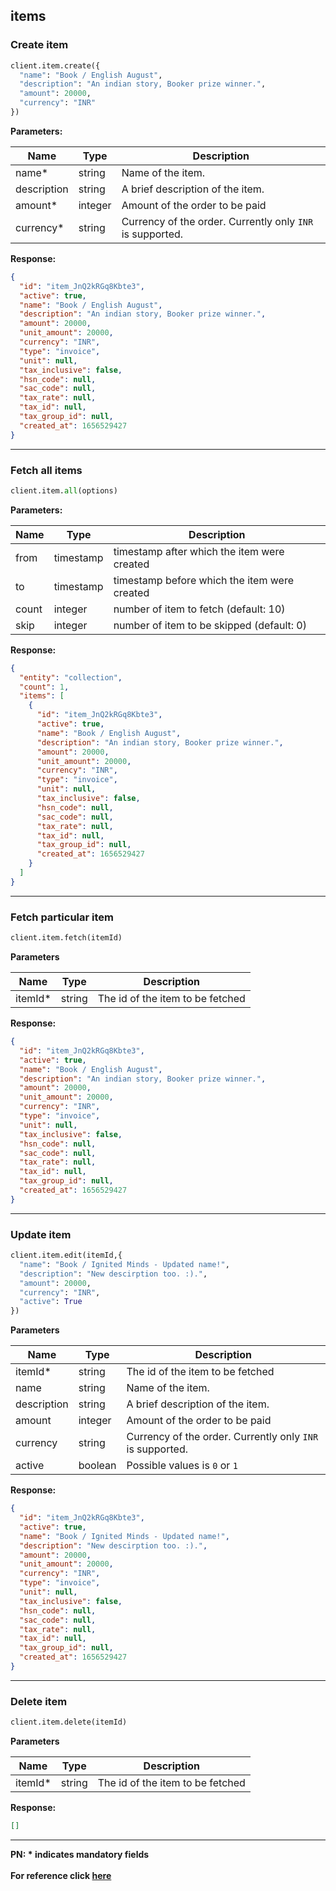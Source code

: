 ## items

### Create item

```py
client.item.create({
  "name": "Book / English August",
  "description": "An indian story, Booker prize winner.",
  "amount": 20000,
  "currency": "INR"
})
```

**Parameters:**

| Name            | Type    | Description                                                                  |
|-----------------|---------|------------------------------------------------------------------------------|
| name*          | string | Name of the item.                    |
| description        | string  | A brief description of the item.  |
| amount*         | integer  | Amount of the order to be paid     |
| currency*           | string  | Currency of the order. Currently only `INR` is supported.    |

**Response:**
```json
{
  "id": "item_JnQ2kRGq8Kbte3",
  "active": true,
  "name": "Book / English August",
  "description": "An indian story, Booker prize winner.",
  "amount": 20000,
  "unit_amount": 20000,
  "currency": "INR",
  "type": "invoice",
  "unit": null,
  "tax_inclusive": false,
  "hsn_code": null,
  "sac_code": null,
  "tax_rate": null,
  "tax_id": null,
  "tax_group_id": null,
  "created_at": 1656529427
}
```

-------------------------------------------------------------------------------------------------------

### Fetch all items

```py
client.item.all(options)
```
**Parameters:**

| Name  | Type      | Description                                      |
|-------|-----------|--------------------------------------------------|
| from  | timestamp | timestamp after which the item were created  |
| to    | timestamp | timestamp before which the item were created |
| count | integer   | number of item to fetch (default: 10)        |
| skip  | integer   | number of item to be skipped (default: 0)    |

**Response:**
```json
{
  "entity": "collection",
  "count": 1,
  "items": [
    {
      "id": "item_JnQ2kRGq8Kbte3",
      "active": true,
      "name": "Book / English August",
      "description": "An indian story, Booker prize winner.",
      "amount": 20000,
      "unit_amount": 20000,
      "currency": "INR",
      "type": "invoice",
      "unit": null,
      "tax_inclusive": false,
      "hsn_code": null,
      "sac_code": null,
      "tax_rate": null,
      "tax_id": null,
      "tax_group_id": null,
      "created_at": 1656529427
    }
  ]
}
```
-------------------------------------------------------------------------------------------------------
### Fetch particular item

```py
client.item.fetch(itemId)
```
**Parameters**

| Name     | Type   | Description                         |
|----------|--------|-------------------------------------|
| itemId* | string | The id of the item to be fetched |

**Response:**
```json
{
  "id": "item_JnQ2kRGq8Kbte3",
  "active": true,
  "name": "Book / English August",
  "description": "An indian story, Booker prize winner.",
  "amount": 20000,
  "unit_amount": 20000,
  "currency": "INR",
  "type": "invoice",
  "unit": null,
  "tax_inclusive": false,
  "hsn_code": null,
  "sac_code": null,
  "tax_rate": null,
  "tax_id": null,
  "tax_group_id": null,
  "created_at": 1656529427
}
```

-------------------------------------------------------------------------------------------------------

### Update item

```py
client.item.edit(itemId,{
  "name": "Book / Ignited Minds - Updated name!",
  "description": "New descirption too. :).",
  "amount": 20000,
  "currency": "INR",
  "active": True
})
```
**Parameters**

| Name     | Type   | Description                         |
|----------|--------|-------------------------------------|
| itemId* | string | The id of the item to be fetched |
| name       | string | Name of the item.                    |
| description  | string  | A brief description of the item.  |
| amount         | integer  | Amount of the order to be paid     |
| currency           | string  | Currency of the order. Currently only `INR` is supported.    |
| active   | boolean  | Possible values is `0` or `1` |

**Response:**
```json
{
  "id": "item_JnQ2kRGq8Kbte3",
  "active": true,
  "name": "Book / Ignited Minds - Updated name!",
  "description": "New descirption too. :).",
  "amount": 20000,
  "unit_amount": 20000,
  "currency": "INR",
  "type": "invoice",
  "unit": null,
  "tax_inclusive": false,
  "hsn_code": null,
  "sac_code": null,
  "tax_rate": null,
  "tax_id": null,
  "tax_group_id": null,
  "created_at": 1656529427
}
```
-------------------------------------------------------------------------------------------------------
### Delete item

```py
client.item.delete(itemId)
```
**Parameters**

| Name     | Type   | Description                         |
|----------|--------|-------------------------------------|
| itemId* | string | The id of the item to be fetched |

**Response:**
```json
[]
```
-------------------------------------------------------------------------------------------------------

**PN: * indicates mandatory fields**
<br>
<br>
**For reference click [here](https://razorpay.com/docs/api/items)**